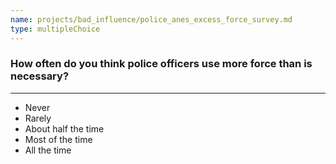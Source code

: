 ```yaml
---
name: projects/bad_influence/police_anes_excess_force_survey.md
type: multipleChoice
---
```


### How often do you think police officers use more force than is necessary?

---

- Never
- Rarely
- About half the time
- Most of the time
- All the time
